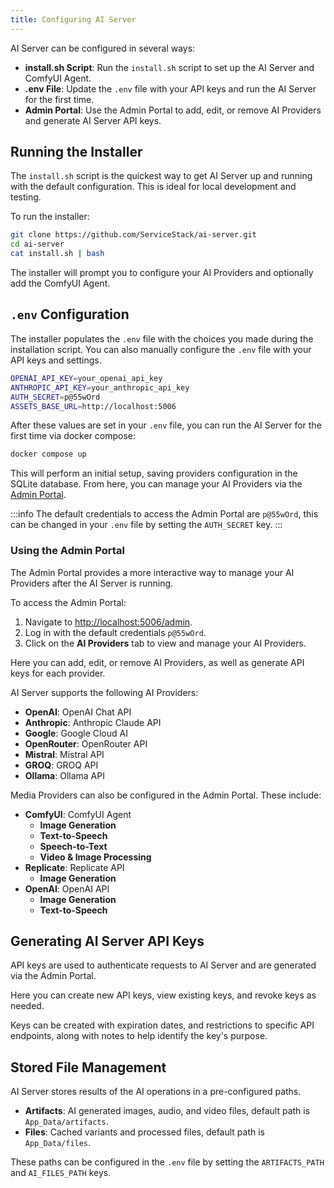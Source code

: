 ```yaml
---
title: Configuring AI Server
---
```


AI Server can be configured in several ways:

- **install.sh Script**: Run the `install.sh` script to set up the AI Server and ComfyUI Agent.
- **.env File**: Update the `.env` file with your API keys and run the AI Server for the first time.
- **Admin Portal**: Use the Admin Portal to add, edit, or remove AI Providers and generate AI Server API keys.

## Running the Installer

The `install.sh` script is the quickest way to get AI Server up and running with the default configuration. This is ideal for local development and testing.

To run the installer:

```sh
git clone https://github.com/ServiceStack/ai-server.git
cd ai-server
cat install.sh | bash
```

The installer will prompt you to configure your AI Providers and optionally add the ComfyUI Agent.

## `.env` Configuration

The installer populates the `.env` file with the choices you made during the installation script. You can also manually configure the `.env` file with your API keys and settings.

```sh
OPENAI_API_KEY=your_openai_api_key
ANTHROPIC_API_KEY=your_anthropic_api_key
AUTH_SECRET=p@55wOrd
ASSETS_BASE_URL=http://localhost:5006
```

After these values are set in your `.env` file, you can run the AI Server for the first time via docker compose:

```sh
docker compose up
```

This will perform an initial setup, saving providers configuration in the SQLite database. From here, you can manage your AI Providers via the [Admin Portal](http://localhost:5006/admin).

:::info 
The default credentials to access the Admin Portal are `p@55wOrd`, this can be changed in your `.env` file by setting the `AUTH_SECRET` key.
:::

### Using the Admin Portal

The Admin Portal provides a more interactive way to manage your AI Providers after the AI Server is running.

To access the Admin Portal:

1. Navigate to [http://localhost:5006/admin](http://localhost:5005/admin).
2. Log in with the default credentials `p@55wOrd`.
3. Click on the **AI Providers** tab to view and manage your AI Providers.

Here you can add, edit, or remove AI Providers, as well as generate API keys for each provider.

AI Server supports the following AI Providers:

- **OpenAI**: OpenAI Chat API
- **Anthropic**: Anthropic Claude API
- **Google**: Google Cloud AI
- **OpenRouter**: OpenRouter API
- **Mistral**: Mistral API
- **GROQ**: GROQ API
- **Ollama**: Ollama API

Media Providers can also be configured in the Admin Portal. These include:

- **ComfyUI**: ComfyUI Agent
  - **Image Generation**
  - **Text-to-Speech**
  - **Speech-to-Text**
  - **Video & Image Processing**
- **Replicate**: Replicate API
  - **Image Generation**
- **OpenAI**: OpenAI API
  - **Image Generation**
  - **Text-to-Speech**

## Generating AI Server API Keys

API keys are used to authenticate requests to AI Server and are generated via the Admin Portal.

Here you can create new API keys, view existing keys, and revoke keys as needed.

Keys can be created with expiration dates, and restrictions to specific API endpoints, along with notes to help identify the key's purpose.

## Stored File Management

AI Server stores results of the AI operations in a pre-configured paths.

- **Artifacts**: AI generated images, audio, and video files, default path is `App_Data/artifacts`.
- **Files**: Cached variants and processed files, default path is `App_Data/files`.

These paths can be configured in the `.env` file by setting the `ARTIFACTS_PATH` and `AI_FILES_PATH` keys.